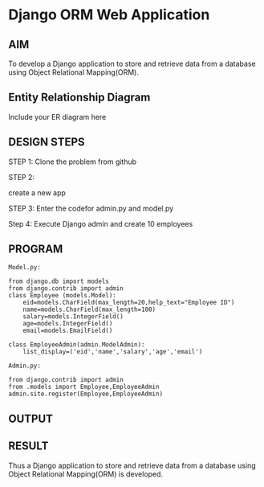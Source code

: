 # Django ORM Web Application

## AIM
To develop a Django application to store and retrieve data from a database using Object Relational Mapping(ORM).

## Entity Relationship Diagram

Include your ER diagram here

## DESIGN STEPS

STEP 1:
Clone the problem from github

STEP 2:

create a new app

STEP 3:
Enter the codefor admin.py and model.py

Step 4:
Execute Django admin and create 10 employees


## PROGRAM
~~~
Model.py:

from django.db import models
from django.contrib import admin
class Employee (models.Model):
    eid=models.CharField(max_length=20,help_text="Employee ID")
    name=models.CharField(max_length=100)
    salary=models.IntegerField()
    age=models.IntegerField()
    email=models.EmailField()

class EmployeeAdmin(admin.ModelAdmin):
    list_display=('eid','name','salary','age','email')  

Admin.py:

from django.contrib import admin
from .models import Employee,EmployeeAdmin
admin.site.register(Employee,EmployeeAdmin)

~~~
## OUTPUT



## RESULT
Thus a Django application to store and retrieve data from a database using Object Relational Mapping(ORM) is developed.
